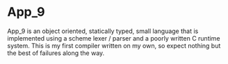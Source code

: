 App_9
=====
App_9 is an object oriented, statically typed, 
small language that is implemented using a 
scheme lexer / parser and a poorly written C runtime system.
This is my first compiler written on my own, so expect
nothing but the best of failures along the way.
